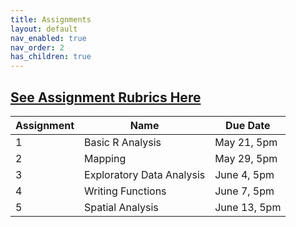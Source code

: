 ```yaml
---
title: Assignments
layout: default
nav_enabled: true
nav_order: 2
has_children: true
---
```

[**See Assignment Rubrics Here**](https://docs.google.com/spreadsheets/d/17CWU-Hphfuo07-pNsSvmpiAgtaMFLFaWqowkNXh6NO4/edit?usp=sharing)
------------------------------------------------------------------------

| Assignment | Name | Due Date     |
|------------|------|--------------|
| 1          | Basic R Analysis     | May 21, 5pm  |
| 2          | Mapping     | May 29, 5pm  |
| 3          | Exploratory Data Analysis     | June 4, 5pm  |
| 4          | Writing Functions     | June 7, 5pm  |
| 5          | Spatial Analysis     | June 13, 5pm |
